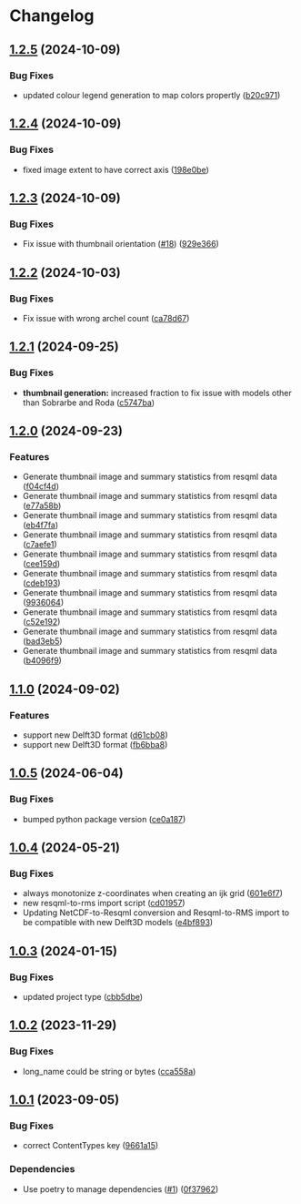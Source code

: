 # Changelog

## [1.2.5](https://github.com/equinor/nrresqml/compare/v1.2.4...v1.2.5) (2024-10-09)


### Bug Fixes

* updated colour legend generation to map colors propertly ([b20c971](https://github.com/equinor/nrresqml/commit/b20c971d3d191204718e23e841e8e648b053ef9c))

## [1.2.4](https://github.com/equinor/nrresqml/compare/v1.2.3...v1.2.4) (2024-10-09)


### Bug Fixes

* fixed image extent to have correct axis ([198e0be](https://github.com/equinor/nrresqml/commit/198e0be18f066757a6a5350364bf52329fbe1c64))

## [1.2.3](https://github.com/equinor/nrresqml/compare/v1.2.2...v1.2.3) (2024-10-09)


### Bug Fixes

* Fix issue with thumbnail orientation ([#18](https://github.com/equinor/nrresqml/issues/18)) ([929e366](https://github.com/equinor/nrresqml/commit/929e366f450ccbb98c979c27faf1095196df8eb4))

## [1.2.2](https://github.com/equinor/nrresqml/compare/v1.2.1...v1.2.2) (2024-10-03)


### Bug Fixes

* Fix issue with wrong archel count ([ca78d67](https://github.com/equinor/nrresqml/commit/ca78d677e6f904b87034e492fb691ee2dcf3c797))

## [1.2.1](https://github.com/equinor/nrresqml/compare/v1.2.0...v1.2.1) (2024-09-25)


### Bug Fixes

* **thumbnail generation:** increased fraction to fix issue with models other than Sobrarbe and Roda ([c5747ba](https://github.com/equinor/nrresqml/commit/c5747baff3e3de046cdaf603f6a23e2a8410710b))

## [1.2.0](https://github.com/equinor/nrresqml/compare/v1.1.0...v1.2.0) (2024-09-23)


### Features

* Generate thumbnail image and summary statistics from resqml data ([f04cf4d](https://github.com/equinor/nrresqml/commit/f04cf4d2ec11c241ec02a84453ff7851f094395c))
* Generate thumbnail image and summary statistics from resqml data ([e77a58b](https://github.com/equinor/nrresqml/commit/e77a58b62490b0fdbc9e2b4ee8bf57a17d3b3bf0))
* Generate thumbnail image and summary statistics from resqml data ([eb4f7fa](https://github.com/equinor/nrresqml/commit/eb4f7fa9663e3ee0cbd0d4a7b886b219d248eebf))
* Generate thumbnail image and summary statistics from resqml data ([c7aefe1](https://github.com/equinor/nrresqml/commit/c7aefe1fa79900f74d5bc85e334685036faff808))
* Generate thumbnail image and summary statistics from resqml data ([cee159d](https://github.com/equinor/nrresqml/commit/cee159d1b82b65c89d75f0b9281df7b18a09fee5))
* Generate thumbnail image and summary statistics from resqml data ([cdeb193](https://github.com/equinor/nrresqml/commit/cdeb1937954a9381c8fe0757dcaf23194f1e9639))
* Generate thumbnail image and summary statistics from resqml data ([9936064](https://github.com/equinor/nrresqml/commit/99360644749387f3c3036d29ab19485f44faa5d5))
* Generate thumbnail image and summary statistics from resqml data ([c52e192](https://github.com/equinor/nrresqml/commit/c52e1924b094d09e42fb3150ac58fea4a9719c89))
* Generate thumbnail image and summary statistics from resqml data ([bad3eb5](https://github.com/equinor/nrresqml/commit/bad3eb58fa2a6bd66bd8a3e5f283ce88958ce517))
* Generate thumbnail image and summary statistics from resqml data ([b4096f9](https://github.com/equinor/nrresqml/commit/b4096f9e80c98232ad368c71dae29e1c24634d03))

## [1.1.0](https://github.com/equinor/nrresqml/compare/v1.0.5...v1.1.0) (2024-09-02)


### Features

* support new Delft3D format ([d61cb08](https://github.com/equinor/nrresqml/commit/d61cb08ce458ccea6fbb8ab18648a549491273d8))
* support new Delft3D format ([fb6bba8](https://github.com/equinor/nrresqml/commit/fb6bba8c6ddef313baa1145967cbe872ef7a0823))

## [1.0.5](https://github.com/equinor/nrresqml/compare/v1.0.4...v1.0.5) (2024-06-04)


### Bug Fixes

* bumped python package version ([ce0a187](https://github.com/equinor/nrresqml/commit/ce0a187496c73932b54d858fc2782f80f1f85f9b))

## [1.0.4](https://github.com/equinor/nrresqml/compare/v1.0.3...v1.0.4) (2024-05-21)


### Bug Fixes

* always monotonize z-coordinates when creating an ijk grid ([601e6f7](https://github.com/equinor/nrresqml/commit/601e6f79adbb5c7eb9d3285e0c424bef0fe4893e))
* new resqml-to-rms import script ([cd01957](https://github.com/equinor/nrresqml/commit/cd01957d93c8a228ac8c8b42f8ac5caf41797779))
* Updating NetCDF-to-Resqml conversion and Resqml-to-RMS import to be compatible with new Delft3D models ([e4bf893](https://github.com/equinor/nrresqml/commit/e4bf89386c9370829a2c71255bf05f94bb872a65))

## [1.0.3](https://github.com/equinor/nrresqml/compare/v1.0.2...v1.0.3) (2024-01-15)


### Bug Fixes

* updated project type ([cbb5dbe](https://github.com/equinor/nrresqml/commit/cbb5dbe0125e6e6d1f2f84802699858124b7c223))

## [1.0.2](https://github.com/equinor/nrresqml/compare/v1.0.1...v1.0.2) (2023-11-29)


### Bug Fixes

* long_name could be string or bytes ([cca558a](https://github.com/equinor/nrresqml/commit/cca558abec49df30196e4239a35be2e6b84580a9))

## [1.0.1](https://github.com/equinor/nrresqml/compare/v1.0.0...v1.0.1) (2023-09-05)


### Bug Fixes

* correct ContentTypes key ([9661a15](https://github.com/equinor/nrresqml/commit/9661a15b2f94c0c7c14c0622b2e36cea7a6942d9))


### Dependencies

* Use poetry to manage dependencies ([#1](https://github.com/equinor/nrresqml/issues/1)) ([0f37962](https://github.com/equinor/nrresqml/commit/0f37962970cf850e7529729945e604d81aff92aa))
